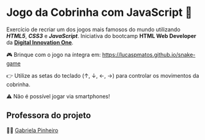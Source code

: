 # Jogo da Cobrinha com JavaScript :snake:

Exercício de recriar um dos jogos mais famosos do mundo utilizando ***HTML5***, ***CSS3*** e ***JavaScript***. Iniciativa do bootcamp **HTML Web Developer** da [**Digital Innovation One**](https://github.com/digitalinnovationone).

:video_game: Brinque com o jogo na íntegra em: https://lucaspmatos.github.io/snake-game

:point_right: Utilize as setas do teclado (↑, ↓, ←, →) para controlar os movimentos da cobrinha.

:warning: Não é possível jogar via smartphones!

## Professora do projeto
:woman_teacher: [Gabriela Pinheiro](https://github.com/SpruceGabriela)
